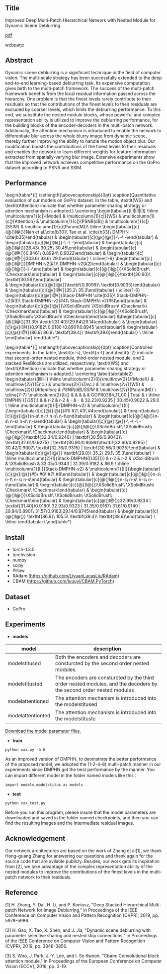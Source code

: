 ## Title
Improved Deep Multi-Patch Hierarchical Network with Nested Module for Dynamic Scene Deblurring

[pdf](https://ieeexplore.ieee.org/stamp/stamp.jsp?tp=&arnumber=9050555)

[webpage](https://sites.google.com/view/tituszhao/%E9%A6%96%E9%A1%B5/dmphn-v2-deblur)

## Abstract
Dynamic scene deblurring is a significant technique in the field of computer vision. The multi-scale strategy has been successfully extended to the deep end-to-end learning-based deblurring task. Its expensive computation gives birth to the multi-patch framework. The success of the multi-patch framework benefits from the local residual information passed across the hierarchy. One problem is that the finest levels rarely contribute to their residuals so that the contributions of the finest levels to their residuals are excluded by coarser levels, which limits the deblurring performance. To this end, we substitute the nested module blocks, whose powerful and complex representation ability is utilized to improve the deblurring performance, for the building blocks of the encoder-decoders in the multi-patch network. Additionally, the attention mechanism is introduced to enable the network to differentiate blur across the whole blurry image from dynamic scene, thereby further improving the ability to handle the motion object blur. Our modification boosts the contributions of the finest levels to their residuals and enables the network to learn different weights for feature information extracted from spatially-varying blur image. Extensive experiments show that the improved network achieves competitive performance on the GoPro dataset according to PSNR and SSIM.

## Performance

\begin{table*}[]
	\setlength{\abovecaptionskip}{0pt}
	\caption{Quantitative evaluation of our models on GoPro dataset. In the table, \textit{WS} and \textit{Attention} indicate that whether parameter sharing strategy or attention mechanism is adopted.}
	\centering 
	\begin{tabular}{l|l|l|l|l|l}
		\hline
		\multicolumn{1}{c|}{Model} & \multicolumn{1}{c|}{WS} & \multicolumn{1}{c|}{Attention} & \multicolumn{1}{c|}{PSNR(dB)} & \multicolumn{1}{c|}{SSIM} & \multicolumn{1}{c}{Param(M)}\\ \hline
		\begin{tabular}[c]{@{}l@{}}Nah et al.\cite{b30}\\ Tao et al. \cite{b33}\\ DMPHN \cite{b35}\end{tabular} & \begin{tabular}[c]{@{}l@{}}-\\ -\\ -\end{tabular}  & \begin{tabular}[c]{@{}l@{}}-\\ -\\ -\end{tabular} & \begin{tabular}[c]{@{}l@{}}28.43\\ 30.25\\ 30.45\end{tabular} & \begin{tabular}[c]{@{}l@{}}0.8461\\ 0.8994\\ 0.9022\end{tabular} & \begin{tabular}[c]{@{}l@{}}303.6\\ 33.6\\ 29.0\end{tabular}       \\ \cline{1-6}
		\begin{tabular}[c]{@{}l@{}}DMPHN-v2(\#1)\\ DMPHN-v2(\#2)\end{tabular} & \begin{tabular}[c]{@{}l@{}}-\\ -\end{tabular}    & \begin{tabular}[c]{@{}l@{}}\XSolidBrush\\ \Checkmark\end{tabular}                                                   & \begin{tabular}[c]{@{}l@{}}\textbf{30.90}\\ \textbf{30.56}\end{tabular}         
		& \begin{tabular}[c]{@{}l@{}}\textbf{0.9099}\\ \textbf{0.9035}\end{tabular}          & \begin{tabular}[c]{@{}l@{}}35.2\\ 35.3\end{tabular}               \\ \cline{1-6}
		\begin{tabular}[c]{@{}l@{}}Stack-DMPHN \cite{b35}\\ Stack-DMPHN-v2(\#3)\\ Stack-DMPHN-v2(\#4)\\ Stack-DMPHN-v2(\#5)\end{tabular} & \begin{tabular}[c]{@{}l@{}}\XSolidBrush\\ \XSolidBrush\\ \Checkmark\\ \Checkmark\end{tabular} & \begin{tabular}[c]{@{}l@{}}\XSolidBrush\\ \XSolidBrush\\ \XSolidBrush\\ \Checkmark\end{tabular} &\begin{tabular}[c]{@{}l@{}}31.39\\ \textbf{31.40}\\29.84\\29.14\end{tabular}         & \begin{tabular}[c]{@{}l@{}}0.9182\\ 0.9180 \\0.8901\\0.8945 \end{tabular}& \begin{tabular}[c]{@{}l@{}}86.9\\ 86.9\\ \textbf{39.4}\\ \textbf{39.6}\end{tabular} \\ \hline
	\end{tabular}
\end{table*}

\begin{table*}[]
	\setlength{\abovecaptionskip}{0pt}
	\caption{Controlled experiments. In the table, \textit{n-s}, \textit{n-t} and \textit{r-2} indicate that second-order nested module,  third-order nested module, and 2 stacked ResBlocks are utilized, respectively. \textit{WS} and \textit{Attention} indicate that whether parameter sharing strategy or attention mechanism is adopted.}
	\centering
	\label{tab:table2}
	\begin{tabular}{llllllll}
		\hline
		\multicolumn{2}{l}{\multirow{2}{*}{Model}} & \multirow{2}{*}{Enc.} & \multirow{2}{*}{Dec.} & \multirow{2}{*}{WS} & \multirow{2}{*}{Attention} & PSNR(dB)/SSIM & \multirow{2}{*}{Param(M)} \\ \cline{7-7}
		\multicolumn{2}{l}{} &  &  &  &  & GOPR0384\_11\_00   |  Total &  \\ \hline
		DMPHN {[}35{]} &  & r-2 & r-2 & - & - & 32.23/0.9235 | 30.45/0.9022 & 29.0 \\ \hline
		\multicolumn{1}{l|}{DMPHN-v2} & \multicolumn{1}{l|}{\begin{tabular}[c]{@{}l@{}}\#1\\ \#2\\ \#3\\ \#4\end{tabular}} & \begin{tabular}[c]{@{}l@{}}n-s\\ n-t\\ n-s\\ n-t\end{tabular} & \begin{tabular}[c]{@{}l@{}}n-s\\ n-s\\ n-s\\ n-s\end{tabular} & \begin{tabular}[c]{@{}l@{}}-\\ -\\ -\\ -\end{tabular} & \begin{tabular}[c]{@{}l@{}}\XSolidBrush\\ \XSolidBrush\\ \Checkmark\\ \Checkmark\end{tabular} & \begin{tabular}[c]{@{}l@{}}\textbf{32.34/0.9246} | \textbf{30.56/0.9043}\\ \textbf{32.61/0.9275} | \textbf{30.90/0.9099}\\\textbf{32.60/0.9295} | 30.42/0.9007\\ \textbf{32.78/0.9315} | \textbf{30.56/0.9035}\end{tabular} & \begin{tabular}[c]{@{}l@{}} \textbf{29.0}\\ 35.2\\ 29.1\\ 35.3\end{tabular} \\ \hline
		\multicolumn{2}{l}{Stack-DMPHN{[}35{]}} & r-2 & r-2 & \XSolidBrush & \XSolidBrush & 33.05/0.9343 | 31.39/0.9182 & 86.9 \\ \hline
		\multicolumn{1}{l|}{Stack-DMPHN-v2} & \multicolumn{1}{l|}{\begin{tabular}[c]{@{}l@{}}\#5\\ \#6\\ \#7\\ \#8\end{tabular}} & \begin{tabular}[c]{@{}l@{}}n-s\\ n-t\\ n-s\\ n-s\end{tabular} & \begin{tabular}[c]{@{}l@{}}n-s\\ n-s\\ n-s\\ n-s\end{tabular} & \begin{tabular}[c]{@{}l@{}}\XSolidBrush\\ \XSolidBrush\\ \Checkmark\\ \Checkmark\end{tabular} & \begin{tabular}[c]{@{}l@{}}\XSolidBrush\\ \XSolidBrush\\ \XSolidBrush\\ \Checkmark\end{tabular} & \begin{tabular}[c]{@{}l@{}}32.99/0.9334 | \textbf{31.40}/0.9180\\ 32.93/0.9323 | 31.35/0.9167\\ 31.61/0.9140 | 29.84/0.8901\\ 31.57/0.9163|29.14/0.8745\end{tabular} & \begin{tabular}[c]{@{}l@{}} \textbf{86.9}\\ 105.5\\ \textbf{39.4}\\ \textbf{39.6}\end{tabular} \\ \hline
	\end{tabular}
\end{table*}

## Install
- torch-1.3.0
- torchvision
- numpy
- scipy
- Pillow
- RAdam (https://github.com/LiyuanLucasLiu/RAdam)
- CBAM (https://github.com/luuuyi/CBAM.PyTorch)
## Dataset
- GoPro

## Experiments
- **models**

| model |  description|
|--|--|
|modelstitused| Both the encoders and decoders are consturcted by the second order nested modules.|
|modelstitusted| The encoders are consturcted by the third order nested modules, and the decoders by the second order nested modules|
|modelattentioned|The attention mechanism is introduced into the modelstitused |
|modelattentionted|The attention mechanism is introduced into the modelstituste|

[Download the model parameter files.](https://drive.google.com/drive/folders/1aVeJ_GbBTM-Q0oaxpIH5TWS8wW48Qadf)

- **train**
```
python xxx.py -b 6
```
As an improved version of DMPHN, to deomstrate the better performance of the proposed model, we adopted the (1-2-4-8) multi-patch manner in our experiments since DMPHN got the best performance by the manner. You can import different model in the folder named models like this：
```
import models.modelstitus as models
```
- **test**
```
python xxx_test.py
```
Before you run this program, please insure that the model parameters are downloaded and saved in the folder named checkpoints, and then you can find the resulting images and the intermediate residual images.

## Acknowledgement
Our network architectures are based on the work of Zhang et al[1], we thank Hong-guang Zhang for answering our questions and thank again for the source code that are avilable publicly. Besides, our work gets its inspiration from [2], we take advantage of the complex representation ability of the nested modules to improve the contributions of the finest levels in the multi-patch network to their residuals. 

## Reference
[1] H. Zhang, Y. Dai, H. Li, and P. Koniusz, "Deep Stacked Hierarchical Multi-patch Network for Image Deblurring," in Proceedings of the IEEE Conference on Computer Vision and Pattern Recognition (CVPR), 2019, pp. 5978-5986. 

[2] H. Gao, X. Tao, X. Shen, and J. Jia, "Dynamic scene deblurring with parameter selective sharing and nested skip connections," in Proceedings of the IEEE Conference on Computer Vision and Pattern Recognition (CVPR), 2019, pp. 3848-3856. 

[3] S. Woo, J. Park, J.-Y. Lee, and I. So Kweon, "Cbam: Convolutional block attention module," in Proceedings of the European Conference on Computer Vision (ECCV), 2018, pp. 3-19. 
